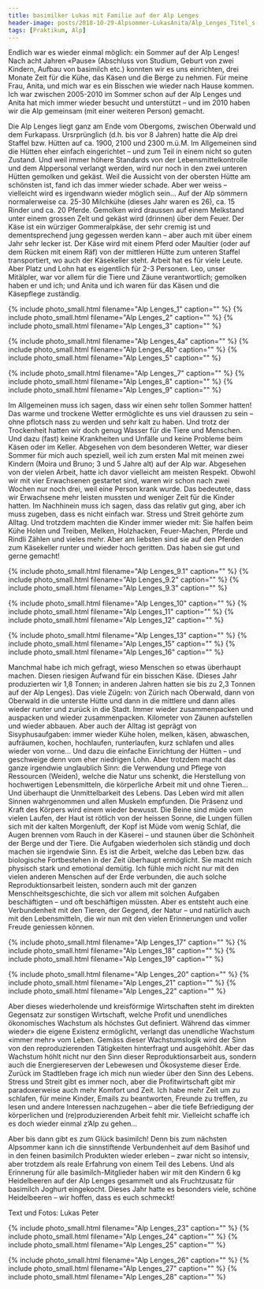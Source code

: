 ```yaml
---
title: basimilker Lukas mit Familie auf der Alp Lenges
header-image: posts/2018-10-29-Alpsommer-LukasAnita/Alp_Lenges_Titel_s.jpg
tags: [Praktikum, Alp]
---
```

 
Endlich war es wieder einmal möglich: ein Sommer auf der Alp Lenges! Nach acht Jahren «Pause» (Abschluss von Studium, Geburt von zwei Kindern, Aufbau von basimilch etc.) konnten wir es uns einrichten, drei Monate Zeit für die Kühe, das Käsen und die Berge zu nehmen. Für meine Frau, Anita, und mich war es ein Bisschen wie wieder nach Hause kommen. Ich war zwischen 2005-2010 im Sommer schon auf der Alp Lenges und Anita hat mich immer wieder besucht und unterstützt – und im 2010 haben wir die Alp gemeinsam (mit einer weiteren Person) gemacht.

Die Alp Lenges liegt ganz am Ende vom Obergoms, zwischen Oberwald und dem Furkapass. Ursrprünglich (d.h. bis vor 8 Jahren) hatte die Alp drei Staffel bzw. Hütten auf ca. 1900, 2100 und 2300 m.ü.M. Im Allgemeinen sind die Hütten eher einfach eingerichtet – und zum Teil in einem nicht so guten Zustand. Und weil immer höhere Standards von der Lebensmittelkontrolle und dem Alppersonal verlangt werden, wird nur noch in den zwei unteren Hütten gemolken und gekäst. Weil die Aussicht von der obersten Hütte am schönsten ist, fand ich das immer wieder schade. Aber wer weiss – vielleicht wird es irgendwann wieder möglich sein… Auf der Alp sömmern normalerweise ca. 25-30 Milchkühe (dieses Jahr waren es 26), ca. 15 Rinder und ca. 20 Pferde. Gemolken wird draussen auf einem Melkstand unter einem grossen Zelt und gekäst wird (drinnen) über dem Feuer. Der Käse ist ein würziger Gommeralpkäse, der sehr cremig ist und dementsprechend jung gegessen werden kann – aber auch mit über einem Jahr sehr lecker ist. Der Käse wird mit einem Pferd oder Maultier (oder auf dem Rücken mit einem Räf) von der mittleren Hütte zum unteren Staffel transportiert, wo auch der Käsekeller steht. Arbeit hat es für viele Leute. Aber Platz und Lohn hat es eigentlich für 2-3 Personen. Leo, unser Mitälpler, war vor allem für die Tiere und Zäune verantwortlich; gemolken haben er und ich; und Anita und ich waren für das Käsen und die Käsepflege zuständig.

{% include photo_small.html filename="Alp Lenges_1" caption="" %}
{% include photo_small.html filename="Alp Lenges_2" caption="" %}
{% include photo_small.html filename="Alp Lenges_3" caption="" %}

{% include photo_small.html filename="Alp Lenges_4a" caption="" %}
{% include photo_small.html filename="Alp Lenges_4b" caption="" %}
{% include photo_small.html filename="Alp Lenges_5" caption="" %}

{% include photo_small.html filename="Alp Lenges_7" caption="" %}
{% include photo_small.html filename="Alp Lenges_8" caption="" %}
{% include photo_small.html filename="Alp Lenges_9" caption="" %}

Im Allgemeinen muss ich sagen, dass wir einen sehr tollen Sommer hatten! Das warme und trockene Wetter ermöglichte es uns viel draussen zu sein – ohne pflotsch nass zu werden und sehr kalt zu haben. Und trotz der Trockenheit hatten wir doch genug Wasser für die Tiere und Menschen. Und dazu (fast) keine Krankheiten und Unfälle und keine Probleme beim Käsen oder im Keller. Abgesehen von dem besonderen Wetter, war dieser Sommer für mich auch speziell, weil ich zum ersten Mal mit meinen zwei Kindern (Moira und Bruno; 3 und 5 Jahre alt) auf der Alp war. Abgesehen von der vielen Arbeit, hatte ich davor vielleicht am meisten Respekt. Obwohl wir mit vier Erwachsenen gestartet sind, waren wir schon nach zwei Wochen nur noch drei, weil eine Person krank wurde. Das bedeutete, dass wir Erwachsene mehr leisten mussten und weniger Zeit für die Kinder hatten. Im Nachhinein muss ich sagen, dass das relativ gut ging, aber ich muss zugeben, dass es nicht einfach war. Stress und Streit gehörte zum Alltag. Und trotzdem machten die Kinder immer wieder mit: Sie halfen beim Kühe Holen und Treiben, Melken, Holzhacken, Feuer-Machen, Pferde und Rindli Zählen und vieles mehr. Aber am liebsten sind sie auf den Pferden zum Käsekeller runter und wieder hoch geritten. Das haben sie gut und gerne gemacht!

{% include photo_small.html filename="Alp Lenges_9.1" caption="" %}
{% include photo_small.html filename="Alp Lenges_9.2" caption="" %}
{% include photo_small.html filename="Alp Lenges_9.3" caption="" %}

{% include photo_small.html filename="Alp Lenges_10" caption="" %}
{% include photo_small.html filename="Alp Lenges_11" caption="" %}
{% include photo_small.html filename="Alp Lenges_12" caption="" %}

{% include photo_small.html filename="Alp Lenges_13" caption="" %}
{% include photo_small.html filename="Alp Lenges_15" caption="" %}
{% include photo_small.html filename="Alp Lenges_16" caption="" %}

Manchmal habe ich mich gefragt, wieso Menschen so etwas überhaupt machen. Diesen riesigen Aufwand für ein bisschen Käse. (Dieses Jahr produzierten wir 1,8 Tonnen; in anderen Jahren hatten sie bis zu 2,3 Tonnen auf der Alp Lenges). Das viele Zügeln: von Zürich nach Oberwald, dann von Oberwald in die unterste Hütte und dann in die mittlere und dann alles wieder runter und zurück in die Stadt. Immer wieder zusammenpacken und auspacken und wieder zusammenpacken. Kilometer von Zäunen aufstellen und wieder abbauen. Aber auch der Alltag ist geprägt von Sisyphusaufgaben: immer wieder Kühe holen, melken, käsen, abwaschen, aufräumen, kochen, hochlaufen, runterlaufen, kurz schlafen und alles wieder von vorne… Und dazu die einfache Einrichtung der Hütten – und geschweige denn vom eher niedrigen Lohn. Aber trotzdem macht das ganze irgendwie unglaublich Sinn: die Verwendung und Pflege von Ressourcen (Weiden), welche die Natur uns schenkt, die Herstellung von hochwertigen Lebensmitteln, die körperliche Arbeit mit und ohne Tieren… Und überhaupt die Unmittelbarkeit des Lebens. Das Leben wird mit allen Sinnen wahrgenommen und allen Muskeln empfunden. Die Präsenz und Kraft des Körpers wird einem wieder bewusst. Die Beine sind müde vom vielen Laufen, der Haut ist rötlich von der heissen Sonne, die Lungen füllen sich mit der kalten Morgenluft, der Kopf ist Müde vom wenig Schlaf, die Augen brennen vom Rauch in der Käserei – und staunen über die Schönheit der Berge und der Tiere. Die Aufgaben wiederholen sich ständig und doch machen sie irgendwie Sinn. Es ist die Arbeit, welche das Leben bzw. das biologische Fortbestehen in der Zeit überhaupt ermöglicht. Sie macht mich physisch stark und emotional demütig. Ich fühle mich nicht nur mit den vielen anderen Menschen auf der Erde verbunden, die auch solche Reproduktionsarbeit leisten, sondern auch mit der ganzen Menschheitsgeschichte, die sich vor allem mit solchen Aufgaben beschäftigten – und oft beschäftigen müssten. Aber es entsteht auch eine Verbundenheit mit den Tieren, der Gegend, der Natur – und natürlich auch mit den Lebensmitteln, die wir nun mit den vielen Erinnerungen und voller Freude geniessen können.

{% include photo_small.html filename="Alp Lenges_17" caption="" %}
{% include photo_small.html filename="Alp Lenges_18" caption="" %}
{% include photo_small.html filename="Alp Lenges_19" caption="" %}

{% include photo_small.html filename="Alp Lenges_20" caption="" %}
{% include photo_small.html filename="Alp Lenges_21" caption="" %}
{% include photo_small.html filename="Alp Lenges_22" caption="" %}

Aber dieses wiederholende und kreisförmige Wirtschaften steht im direkten Gegensatz zur sonstigen Wirtschaft, welche Profit und unendliches ökonomisches Wachstum als höchstes Gut definiert. Während das «immer wieder» die eigene Existenz ermöglicht, verlangt das unendliche Wachstum «immer mehr» vom Leben. Gemäss dieser Wachstumslogik wird der Sinn von den reproduzierenden Tätigkeiten hinterfragt und ausgehöhlt. Aber das Wachstum höhlt nicht nur den Sinn dieser Reproduktionsarbeit aus, sondern auch die Energiereserven der Lebewesen und Ökosysteme dieser Erde. Zurück im Stadtleben frage ich mich nun wieder über den Sinn des Lebens. Stress und Streit gibt es immer noch, aber die Profitwirtschaft gibt mir paradoxerweise auch mehr Komfort und Zeit. Ich habe mehr Zeit um zu schlafen, für meine Kinder, Emails zu beantworten, Freunde zu treffen, zu lesen und andere Interessen nachzugehen – aber die tiefe Befriedigung der körperlichen und (re)produzierenden Arbeit fehlt mir. Vielleicht schaffe ich es doch wieder einmal z’Alp zu gehen…

Aber bis dann gibt es zum Glück basimilch! Denn bis zum nächsten Alpsommer kann ich die sinnstiftende Verbundenheit auf dem Basihof und in den feinen basimilch Produkten wieder erleben – zwar nicht so intensiv, aber trotzdem als reale Erfahrung von einem Teil des Lebens. Und als Erinnerung für alle basimilch-Mitglieder haben wir mit den Kindern 6 kg Heidelbeeren auf der Alp Lenges gesammelt und als Fruchtzusatz für basimilch Joghurt eingekocht. Dieses Jahr hatte es besonders viele, schöne Heidelbeeren – wir hoffen, dass es euch schmeckt!

Text und Fotos: Lukas Peter

{% include photo_small.html filename="Alp Lenges_23" caption="" %}
{% include photo_small.html filename="Alp Lenges_24" caption="" %}
{% include photo_small.html filename="Alp Lenges_25" caption="" %}

{% include photo_small.html filename="Alp Lenges_26" caption="" %}
{% include photo_small.html filename="Alp Lenges_27" caption="" %}
{% include photo_small.html filename="Alp Lenges_28" caption="" %}

